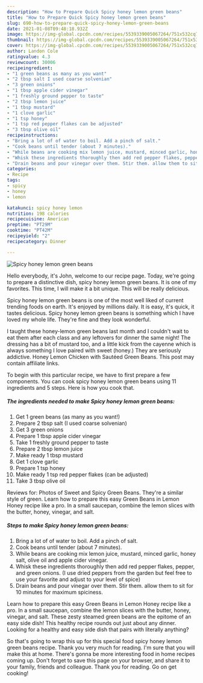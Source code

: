 ```yaml
---
description: "How to Prepare Quick Spicy honey lemon green beans"
title: "How to Prepare Quick Spicy honey lemon green beans"
slug: 690-how-to-prepare-quick-spicy-honey-lemon-green-beans
date: 2021-01-08T09:48:18.932Z
image: https://img-global.cpcdn.com/recipes/5539339005067264/751x532cq70/spicy-honey-lemon-green-beans-recipe-main-photo.jpg
thumbnail: https://img-global.cpcdn.com/recipes/5539339005067264/751x532cq70/spicy-honey-lemon-green-beans-recipe-main-photo.jpg
cover: https://img-global.cpcdn.com/recipes/5539339005067264/751x532cq70/spicy-honey-lemon-green-beans-recipe-main-photo.jpg
author: Landon Cole
ratingvalue: 4.3
reviewcount: 30006
recipeingredient:
- "1 green beans as many as you want"
- "2 tbsp salt I used coarse solvenian"
- "3 green onions"
- "1 tbsp apple cider vinegar"
- "1 freshly ground pepper to taste"
- "2 tbsp lemon juice"
- "1 tbsp mustard"
- "1 clove garlic"
- "1 tsp honey"
- "1 tsp red pepper flakes can be adjusted"
- "3 tbsp olive oil"
recipeinstructions:
- "Bring a lot of of water to boil. Add a pinch of salt."
- "Cook beans until tender (about 7 minutes)."
- "While beans are cooking mix lemon juice, mustard, minced garlic, honey salt, olive oil and apple cider vinegar."
- "Whisk these ingredients thoroughly then add red pepper flakes, pepper, and green onions. (I use dried peppers from the garden but feel free to use your favorite and adjust to your level of spice)"
- "Drain beans and pour vinegar over them. Stir them. allow them to sit for 10 minutes for maximum spiciness."
categories:
- Recipe
tags:
- spicy
- honey
- lemon

katakunci: spicy honey lemon 
nutrition: 198 calories
recipecuisine: American
preptime: "PT29M"
cooktime: "PT42M"
recipeyield: "2"
recipecategory: Dinner

---
```



![Spicy honey lemon green beans](https://img-global.cpcdn.com/recipes/5539339005067264/751x532cq70/spicy-honey-lemon-green-beans-recipe-main-photo.jpg)

Hello everybody, it's John, welcome to our recipe page. Today, we're going to prepare a distinctive dish, spicy honey lemon green beans. It is one of my favorites. This time, I will make it a bit unique. This will be really delicious.

Spicy honey lemon green beans is one of the most well liked of current trending foods on earth. It's enjoyed by millions daily. It is easy, it's quick, it tastes delicious. Spicy honey lemon green beans is something which I have loved my whole life. They're fine and they look wonderful.

I taught these honey-lemon green beans last month and I couldn&#39;t wait to eat them after each class and any leftovers for dinner the same night! The dressing has a bit of mustard too, and a little kick from the cayenne which is always something I love paired with sweet (honey.) They are seriously addictive. Honey Lemon Chicken with Sautéed Green Beans. This post may contain affiliate links.


To begin with this particular recipe, we have to first prepare a few components. You can cook spicy honey lemon green beans using 11 ingredients and 5 steps. Here is how you cook that.

<!--inarticleads1-->

##### The ingredients needed to make Spicy honey lemon green beans:

1. Get 1 green beans (as many as you want!)
1. Prepare 2 tbsp salt (I used coarse solvenian)
1. Get 3 green onions
1. Prepare 1 tbsp apple cider vinegar
1. Take 1 freshly ground pepper to taste
1. Prepare 2 tbsp lemon juice
1. Make ready 1 tbsp mustard
1. Get 1 clove garlic
1. Prepare 1 tsp honey
1. Make ready 1 tsp red pepper flakes (can be adjusted)
1. Take 3 tbsp olive oil


Reviews for: Photos of Sweet and Spicy Green Beans. They&#39;re a similar style of green. Learn how to prepare this easy Green Beans in Lemon Honey recipe like a pro. In a small saucepan, combine the lemon slices with the butter, honey, vinegar, and salt. 

<!--inarticleads2-->

##### Steps to make Spicy honey lemon green beans:

1. Bring a lot of of water to boil. Add a pinch of salt.
1. Cook beans until tender (about 7 minutes).
1. While beans are cooking mix lemon juice, mustard, minced garlic, honey salt, olive oil and apple cider vinegar.
1. Whisk these ingredients thoroughly then add red pepper flakes, pepper, and green onions. (I use dried peppers from the garden but feel free to use your favorite and adjust to your level of spice)
1. Drain beans and pour vinegar over them. Stir them. allow them to sit for 10 minutes for maximum spiciness.


Learn how to prepare this easy Green Beans in Lemon Honey recipe like a pro. In a small saucepan, combine the lemon slices with the butter, honey, vinegar, and salt. These zesty steamed green beans are the epitome of an easy side dish! This healthy recipe rounds out just about any dinner. Looking for a healthy and easy side dish that pairs with literally anything? 

So that's going to wrap this up for this special food spicy honey lemon green beans recipe. Thank you very much for reading. I'm sure that you will make this at home. There's gonna be more interesting food in home recipes coming up. Don't forget to save this page on your browser, and share it to your family, friends and colleague. Thank you for reading. Go on get cooking!
